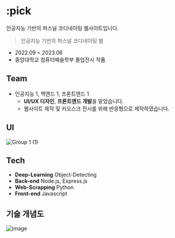# :pick
인공지능 기반의 퍼스널 코디네이팅 웹사이트입니다.

>인공지능 기반의 퍼스널 코디네이팅 웹
- 2022.09 ~ 2023.06
- 중앙대학교 컴퓨터예술학부 졸업전시 작품

## Team
- 인공지능 1, 백엔드 1, 프론트엔드 1
  - **UI/UX 디자인**, **프론트엔드 개발**을 맡았습니다.
  - 웹사이트 제작 및 키오스크 전시를 위해 반응형으로 제작하였습니다.

## UI
![Group 1 (1)](https://github.com/user-attachments/assets/12ebd92d-99a6-407b-918c-af96a4c842b3)

## Tech
- **Deep-Learning** Object-Detecting
- **Back-end** Node.js, Express.js
- **Web-Scrapping** Python
- **Front-end** Javascript

## 기술 개념도
![image](https://github.com/user-attachments/assets/7a9e6cb6-c5c6-444f-ba31-e5a10fa0edb7)

